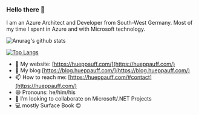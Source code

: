 ### Hello there 👋

I am an Azure Architect and Developer from South-West Germany.
Most of my time I spent in Azure and with Microsoft technology.


![Anurag's github stats](https://github-readme-stats.vercel.app/api?username=jhueppauff&show_icons=true&theme=synthwave)

[![Top Langs](https://github-readme-stats.vercel.app/api/top-langs/?username=jhueppauff&layout=compact&hide=jupyter%20notebook)](https://github.com/anuraghazra/github-readme-stats)

- 💬 My website: [https://hueppauff.com/](https://hueppauff.com/)
- 💬 My blog [https://blog.hueppauff.com/](https://blog.hueppauff.com/)
- 📫 How to reach me: [https://hueppauff.com/#contact](https://hueppauff.com/)
- 😄 Pronouns: he/him/his
- 👯 I’m looking to collaborate on Microsoft/.NET Projects
- 💻 mostly Surface Book 😍

<!--
**jhueppauff/jhueppauff** is a ✨ _special_ ✨ repository because its `README.md` (this file) appears on your GitHub profile.

Here are some ideas to get you started:

- 🔭 I’m currently working on ...
- 🌱 I’m currently learning ...
- 👯 I’m looking to collaborate on ...
- 🤔 I’m looking for help with ...
- 💬 Ask me about ...
- 📫 How to reach me: ...
- 😄 Pronouns: ...
- ⚡ Fun fact: ...
-->
